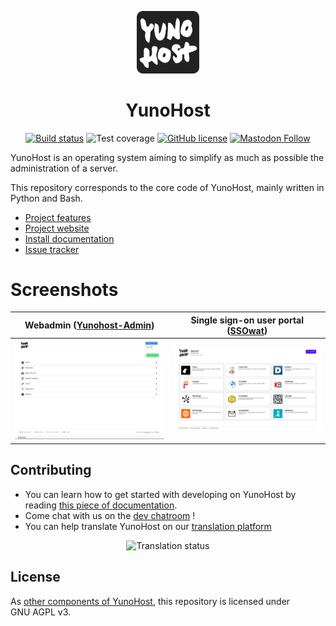 <p align="center">
    <img alt="YunoHost" src="https://raw.githubusercontent.com/YunoHost/doc/master/images/logo_roundcorner.png" width="100px" />
</p>

<h1 align="center">YunoHost</h1>

<div align="center">

[![Build status](https://shields.io/gitlab/pipeline/yunohost/yunohost/dev)](https://gitlab.com/yunohost/yunohost/-/pipelines)
![Test coverage](https://img.shields.io/gitlab/coverage/yunohost/yunohost/dev)
[![GitHub license](https://img.shields.io/github/license/YunoHost/yunohost)](https://github.com/YunoHost/yunohost/blob/dev/LICENSE)
[![Mastodon Follow](https://img.shields.io/mastodon/follow/28084)](https://mastodon.social/@yunohost)

</div>

YunoHost is an operating system aiming to simplify as much as possible the administration of a server.

This repository corresponds to the core code of YunoHost, mainly written in Python and Bash.

- [Project features](https://yunohost.org/#/whatsyunohost)
- [Project website](https://yunohost.org)
- [Install documentation](https://yunohost.org/install)
- [Issue tracker](https://github.com/YunoHost/issues)

# Screenshots

Webadmin ([Yunohost-Admin](https://github.com/YunoHost/yunohost-admin)) | Single sign-on user portal ([SSOwat](https://github.com/YunoHost/ssowat))
--- |  ---
![](https://raw.githubusercontent.com/YunoHost/doc/master/images/webadmin.png) | ![](https://raw.githubusercontent.com/YunoHost/doc/master/images/user_panel.png)


## Contributing

- You can learn how to get started with developing on YunoHost by reading [this piece of documentation](https://yunohost.org/dev).
- Come chat with us on the [dev chatroom](https://yunohost.org/#/chat_rooms) !
- You can help translate YunoHost on our [translation platform](https://translate.yunohost.org/engage/yunohost/?utm_source=widget)

<p align="center">
<img src="https://translate.yunohost.org/widgets/yunohost/-/core/horizontal-auto.svg" alt="Translation status" />
</p>

## License

As [other components of YunoHost](https://yunohost.org/#/faq_en), this repository is licensed under GNU AGPL v3.
